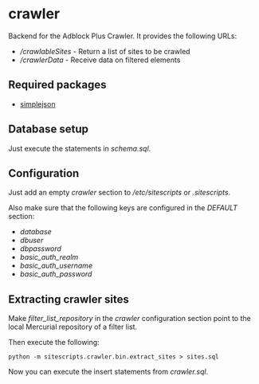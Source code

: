 crawler
=======

Backend for the Adblock Plus Crawler. It provides the following URLs:

* */crawlableSites* - Return a list of sites to be crawled
* */crawlerData* - Receive data on filtered elements

Required packages
-----------------

* [simplejson](http://pypi.python.org/pypi/simplejson/)

Database setup
--------------

Just execute the statements in _schema.sql_.

Configuration
-------------

Just add an empty _crawler_ section to _/etc/sitescripts_ or _.sitescripts_.

Also make sure that the following keys are configured in the _DEFAULT_
section:

* _database_
* _dbuser_
* _dbpassword_
* _basic\_auth\_realm_
* _basic\_auth\_username_
* _basic\_auth\_password_

Extracting crawler sites
------------------------

Make _filter\_list\_repository_ in the _crawler_ configuration section
point to the local Mercurial repository of a filter list.

Then execute the following:

    python -m sitescripts.crawler.bin.extract_sites > sites.sql

Now you can execute the insert statements from _crawler.sql_.
